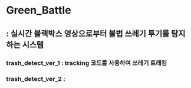 # Green_Battle
## : 실시간 블랙박스 영상으로부터 불법 쓰레기 투기를 탐지하는 시스템

### trash_detect_ver_1 : tracking 코드를 사용하여 쓰레기 트래킹
### trash_detect_ver_2 : 
